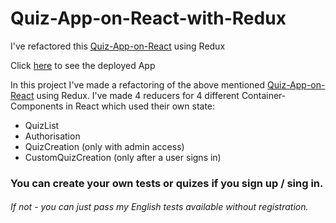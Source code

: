# Quiz-App-on-React-with-Redux
I've refactored this [Quiz-App-on-React](https://github.com/gennady-bars/Quiz-App-on-React) using Redux

Click [here](https://react-quiz-59330.web.app/) to see the deployed App

In this project I've made a refactoring of the above mentioned [Quiz-App-on-React](https://github.com/gennady-bars/Quiz-App-on-React) using Redux. 
I've made 4 reducers for 4 different Container-Components in React which used their own state: 
* QuizList 
* Authorisation 
* QuizCreation (only with admin access)
* CustomQuizCreation (only after a user signs in)

### You can create your own tests or quizes if you sign up / sing in.
###### If not - you can just pass my English tests available without registration.



